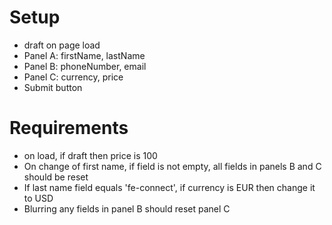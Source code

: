 # Setup

- draft on page load
- Panel A: firstName, lastName
- Panel B: phoneNumber, email
- Panel C: currency, price
- Submit button

# Requirements

- on load, if draft then price is 100
- On change of first name, if field is not empty, all fields in panels B and C should be reset
- If last name field equals 'fe-connect', if currency is EUR then change it to USD
- Blurring any fields in panel B should reset panel C
